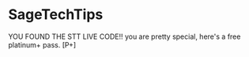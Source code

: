 # SageTechTips
YOU FOUND THE STT LIVE CODE!!
you are pretty special, here's a free platinum+ pass.
[P+]
